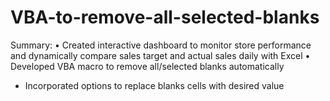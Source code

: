 # VBA-to-remove-all-selected-blanks

Summary:
•	Created interactive dashboard to monitor store performance and dynamically compare sales target and actual sales daily with Excel
•	Developed VBA macro to remove all/selected blanks automatically 
  -	Incorporated options to replace blanks cells with desired value 

